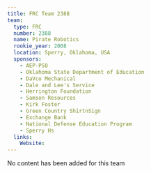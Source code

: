 ```yaml
---
title: FRC Team 2388
team:
  type: FRC
  number: 2388
  name: Pirate Robotics
  rookie_year: 2008
  location: Sperry, Oklahoma, USA
  sponsors:
    - AEP-PSO
    - Oklahoma State Department of Education
    - DaVco Mechanical
    - Dale and Lee's Service
    - Herrington Foundation
    - Samson Resources
    - Kirk Foster
    - Green Country ShirtnSign
    - Exchange Bank
    - National Defense Education Program
    - Sperry Hs
  links:
    Website: 
---
```

No content has been added for this team